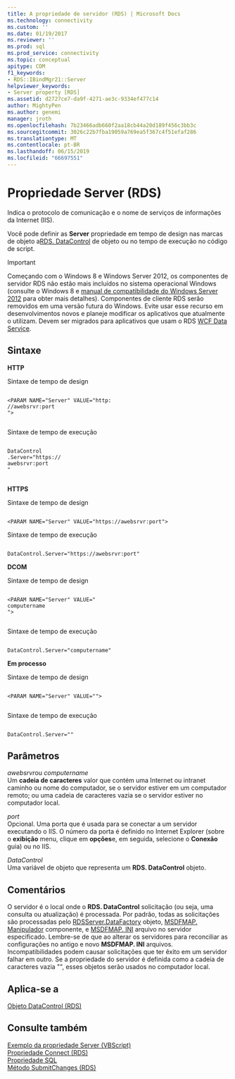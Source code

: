 ```yaml
---
title: A propriedade de servidor (RDS) | Microsoft Docs
ms.technology: connectivity
ms.custom: ''
ms.date: 01/19/2017
ms.reviewer: ''
ms.prod: sql
ms.prod_service: connectivity
ms.topic: conceptual
apitype: COM
f1_keywords:
- RDS::IBindMgr21::Server
helpviewer_keywords:
- Server property [RDS]
ms.assetid: d2727ce7-da9f-4271-ae3c-9334ef477c14
author: MightyPen
ms.author: genemi
manager: jroth
ms.openlocfilehash: 7b23466adb660f2aa18cb44a20d189f456c3bb3c
ms.sourcegitcommit: 3026c22b7fba19059a769ea5f367c4f51efaf286
ms.translationtype: MT
ms.contentlocale: pt-BR
ms.lasthandoff: 06/15/2019
ms.locfileid: "66697551"
---
```

# <a name="server-property-rds"></a>Propriedade Server (RDS)
Indica o protocolo de comunicação e o nome de serviços de informações da Internet (IIS).  
  
 Você pode definir as **Server** propriedade em tempo de design nas marcas de objeto a[RDS. DataControl](../../../ado/reference/rds-api/datacontrol-object-rds.md) de objeto ou no tempo de execução no código de script.  
  
> [!IMPORTANT]
>  Começando com o Windows 8 e Windows Server 2012, os componentes de servidor RDS não estão mais incluídos no sistema operacional Windows (consulte o Windows 8 e [manual de compatibilidade do Windows Server 2012](https://www.microsoft.com/download/details.aspx?id=27416) para obter mais detalhes). Componentes de cliente RDS serão removidos em uma versão futura do Windows. Evite usar esse recurso em desenvolvimentos novos e planeje modificar os aplicativos que atualmente o utilizam. Devem ser migrados para aplicativos que usam o RDS [WCF Data Service](https://go.microsoft.com/fwlink/?LinkId=199565).  
  
## <a name="syntax"></a>Sintaxe  
 **HTTP**  
  
 Sintaxe de tempo de design  
  
```  
  
<PARAM NAME="Server" VALUE="http:  
//awebsrvr:port  
">  
  
```  
  
 Sintaxe de tempo de execução  
  
```  
  
DataControl  
.Server="https://  
awebsrvr:port  
"  
  
```  
  
 **HTTPS**  
  
 Sintaxe de tempo de design  
  
```  
  
<PARAM NAME="Server" VALUE="https://awebsrvr:port">  
```  
  
 Sintaxe de tempo de execução  
  
```  
  
DataControl.Server="https://awebsrvr:port"  
```  
  
 **DCOM**  
  
 Sintaxe de tempo de design  
  
```  
  
<PARAM NAME="Server" VALUE="  
computername  
">  
  
```  
  
 Sintaxe de tempo de execução  
  
```  
  
DataControl.Server="computername"  
```  
  
 **Em processo**  
  
 Sintaxe de tempo de design  
  
```  
  
<PARAM NAME="Server" VALUE="">  
  
```  
  
 Sintaxe de tempo de execução  
  
```  
  
DataControl.Server=""  
```  
  
## <a name="parameters"></a>Parâmetros  
 *awebsrvr*ou *computername*  
 Um **cadeia de caracteres** valor que contém uma Internet ou intranet caminho ou nome do computador, se o servidor estiver em um computador remoto; ou uma cadeia de caracteres vazia se o servidor estiver no computador local.  
  
 *port*  
 Opcional. Uma porta que é usada para se conectar a um servidor executando o IIS. O número da porta é definido no Internet Explorer (sobre o **exibição** menu, clique em **opções**e, em seguida, selecione o **Conexão** guia) ou no IIS.  
  
 *DataControl*  
 Uma variável de objeto que representa um **RDS. DataControl** objeto.  
  
## <a name="remarks"></a>Comentários  
 O servidor é o local onde o **RDS. DataControl** solicitação (ou seja, uma consulta ou atualização) é processada. Por padrão, todas as solicitações são processadas pelo [RDSServer.DataFactory](../../../ado/reference/rds-api/datafactory-object-rdsserver.md) objeto, [MSDFMAP. Manipulador](../../../ado/guide/remote-data-service/datafactory-customization.md) componente, e [MSDFMAP. INI](../../../ado/guide/remote-data-service/understanding-the-customization-file.md) arquivo no servidor especificado. Lembre-se de que ao alterar os servidores para reconciliar as configurações no antigo e novo **MSDFMAP. INI** arquivos. Incompatibilidades podem causar solicitações que ter êxito em um servidor falhar em outro. Se a propriedade do servidor é definida como a cadeia de caracteres vazia "", esses objetos serão usados no computador local.  
  
## <a name="applies-to"></a>Aplica-se a  
 [Objeto DataControl (RDS)](../../../ado/reference/rds-api/datacontrol-object-rds.md)  
  
## <a name="see-also"></a>Consulte também  
 [Exemplo da propriedade Server (VBScript)](../../../ado/reference/rds-api/server-property-example-vbscript.md)   
 [Propriedade Connect (RDS)](../../../ado/reference/rds-api/connect-property-rds.md)   
 [Propriedade SQL](../../../ado/reference/rds-api/sql-property.md)   
 [Método SubmitChanges (RDS)](../../../ado/reference/rds-api/submitchanges-method-rds.md)


